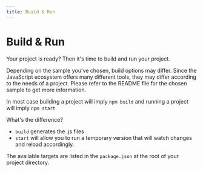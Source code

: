 ```yaml
---
title: Build & Run
---
```


# Build & Run

Your project is ready? Then it's time to build and run your project.

Depending on the sample you've chosen, build options may differ. Since the JavaScript ecosystem offers many different tools, they may differ according to the needs of a project. Please refer to the README file for the chosen sample to get more information.

In most case building a project will imply `npm build` and running a project will imply `npm start`

What's the difference?
- `build` generates the .js files
- `start` will allow you to run a temporary version that will watch changes and reload accordingly.

The available targets are listed in the `package.json` at the root of your project directory.
